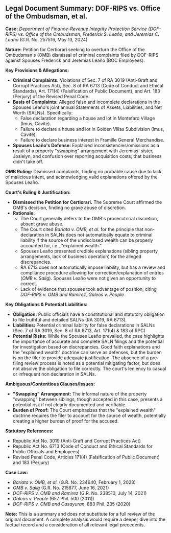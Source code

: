 ## Legal Document Summary: DOF-RIPS vs. Office of the Ombudsman, et al.

**Case:** *Department of Finance-Revenue Integrity Protection Service (DOF-RIPS) vs. Office of the Ombudsman, Frederick S. Leaño, and Jeremias C. Leaño* (G.R. No. 257516, May 13, 2024)

**Nature:** Petition for Certiorari seeking to overturn the Office of the Ombudsman's (OMB) dismissal of criminal complaints filed by DOF-RIPS against Spouses Frederick and Jeremias Leaño (BOC Employees).

**Key Provisions & Allegations:**

*   **Criminal Complaints:** Violations of Sec. 7 of RA 3019 (Anti-Graft and Corrupt Practices Act), Sec. 8 of RA 6713 (Code of Conduct and Ethical Standards), Art. 171(4) (Falsification of Public Document), and Art. 183 (Perjury) of the Revised Penal Code.
*   **Basis of Complaints:** Alleged false and incomplete declarations in the Spouses Leaño's joint annual Statements of Assets, Liabilities, and Net Worth (SALNs). Specifically:
    *   False declaration regarding a house and lot in Montefaro Village (Imus, Cavite).
    *   Failure to declare a house and lot in Golden Villas Subdivision (Imus, Cavite).
    *   Failure to declare business interest in Framille General Merchandise.
*   **Spouses Leaño's Defense:** Explained inconsistencies/omissions as a result of a property "swapping" arrangement with Jeremias' sister, Josielyn, and confusion over reporting acquisition costs; that business didn't take off.

**OMB Ruling:** Dismissed complaints, finding no probable cause due to lack of malicious intent, and acknowledging valid explanations offered by the Spouses Leaño.

**Court's Ruling & Justification:**

*   **Dismissed the Petition for Certiorari.** The Supreme Court affirmed the OMB's decision, finding no grave abuse of discretion.
*   **Rationale:**
    *   The Court generally defers to the OMB's prosecutorial discretion, absent grave abuse.
    *   The Court cited *Bariata v. OMB, et al.* for the principle that non-declaration in SALNs does not automatically equate to criminal liability if the source of the undisclosed wealth can be properly accounted for, i.e., "explained wealth."
    *   Spouses Leaño presented credible explanations (sibling property arrangements, lack of business operation) for the alleged discrepancies.
    *   RA 6713 does not automatically impose liability, but has a review and compliance procedure allowing for correction/explanation of entries (*OMB v. Salig*). Spouses Leaño were not given an opportunity to correct.
    *   Lack of evidence that spouses took advantage of position, citing *DOF-RIPS v. OMB and Ramirez, Galeos v. People*

**Key Obligations & Potential Liabilities:**

*   **Obligation:** Public officials have a constitutional and statutory obligation to file truthful and detailed SALNs (RA 3019, RA 6713).
*   **Liabilities:** Potential criminal liability for false declarations in SALNs (Sec. 7 of RA 3019, Sec. 8 of RA 6713, Art. 171(4) & 183 of RPC)
*   **Potential Risks:** While the Spouses Leaño prevailed, the case highlights the importance of accurate and complete SALN filings and the potential for investigation based on discrepancies. Good faith explanations and the "explained wealth" doctrine can serve as defenses, but the burden is on the filer to provide adequate justification. The absence of a pre-filing review process is noted as a potential mitigating factor, but does not absolve the obligation to file correctly. The court's leniency to casual or infrequent non declaration in SALNs.

**Ambiguous/Contentious Clauses/Issues:**

*   **"Swapping" Arrangement:** The informal nature of the property "swapping" between siblings, though accepted in this case, presents a potential risk if not clearly documented and verifiable.
*   **Burden of Proof:** The Court emphasizes that the "explained wealth" doctrine requires the filer to account for the source of wealth, potentially creating a higher burden of proof for the accused.

**Statutory References:**

*   Republic Act No. 3019 (Anti-Graft and Corrupt Practices Act)
*   Republic Act No. 6713 (Code of Conduct and Ethical Standards for Public Officials and Employees)
*   Revised Penal Code, Articles 171(4) (Falsification of Public Document) and 183 (Perjury)

**Case Law:**

*   *Bariata v. OMB, et al.* (G.R. No. 234640, February 1, 2023)
*   *OMB v. Salig* (G.R. No. 215877, June 16, 2021)
*   *DOF-RIPS v. OMB and Ramirez* (G.R. No. 238510, July 14, 2021)
*   *Galeos v. People* (657 Phil. 500 (2011))
*   *DOF-RIPS v. OMB and Casayuran*, 883 Phil. 235 (2020)

**Note:** This is a summary and does not substitute for a full review of the original document. A complete analysis would require a deeper dive into the factual record and a consideration of all relevant legal precedents.
